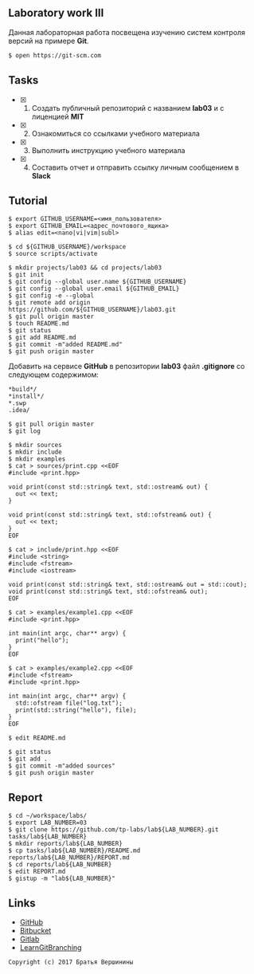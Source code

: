 ## Laboratory work III

Данная лабораторная работа посвещена изучению систем контроля версий на примере **Git**.

```bash
$ open https://git-scm.com
```

## Tasks

- [x] 1. Создать публичный репозиторий с названием **lab03** и с лиценцией **MIT**
- [X] 2. Ознакомиться со ссылками учебного материала
- [X] 3. Выполнить инструкцию учебного материала
- [X] 4. Составить отчет и отправить ссылку личным сообщением в **Slack**

## Tutorial

```ShellSession
$ export GITHUB_USERNAME=<имя_пользователя>
$ export GITHUB_EMAIL=<адрес_почтового_ящика>
$ alias edit=<nano|vi|vim|subl>
```

```ShellSession
$ cd ${GITHUB_USERNAME}/workspace
$ source scripts/activate
```

```ShellSession
$ mkdir projects/lab03 && cd projects/lab03
$ git init
$ git config --global user.name ${GITHUB_USERNAME}
$ git config --global user.email ${GITHUB_EMAIL}
$ git config -e --global
$ git remote add origin https://github.com/${GITHUB_USERNAME}/lab03.git
$ git pull origin master
$ touch README.md
$ git status
$ git add README.md
$ git commit -m"added README.md"
$ git push origin master
```

Добавить на сервисе **GitHub** в репозитории **lab03** файл **.gitignore**
со следующем содержимом:

```ShellSession
*build*/
*install*/
*.swp
.idea/
```

```ShellSession
$ git pull origin master
$ git log
```

```ShellSession
$ mkdir sources
$ mkdir include
$ mkdir examples
$ cat > sources/print.cpp <<EOF
#include <print.hpp>

void print(const std::string& text, std::ostream& out) {
  out << text;
}

void print(const std::string& text, std::ofstream& out) {
  out << text;
}
EOF
```

```ShellSession
$ cat > include/print.hpp <<EOF
#include <string>
#include <fstream>
#include <iostream>

void print(const std::string& text, std::ostream& out = std::cout);
void print(const std::string& text, std::ofstream& out);
EOF
```

```ShellSession
$ cat > examples/example1.cpp <<EOF
#include <print.hpp>

int main(int argc, char** argv) {
  print("hello");
}
EOF
```

```ShellSession
$ cat > examples/example2.cpp <<EOF
#include <fstream>
#include <print.hpp>

int main(int argc, char** argv) {
  std::ofstream file("log.txt");
  print(std::string("hello"), file);
}
EOF
```

```ShellSession
$ edit README.md
```

```ShellSession
$ git status
$ git add .
$ git commit -m"added sources"
$ git push origin master
```

## Report

```ShellSession
$ cd ~/workspace/labs/
$ export LAB_NUMBER=03
$ git clone https://github.com/tp-labs/lab${LAB_NUMBER}.git tasks/lab${LAB_NUMBER}
$ mkdir reports/lab${LAB_NUMBER}
$ cp tasks/lab${LAB_NUMBER}/README.md reports/lab${LAB_NUMBER}/REPORT.md
$ cd reports/lab${LAB_NUMBER}
$ edit REPORT.md
$ gistup -m "lab${LAB_NUMBER}"
```

## Links

- [GitHub](https://github.com)
- [Bitbucket](https://bitbucket.org)
- [Gitlab](https://about.gitlab.com)
- [LearnGitBranching](http://learngitbranching.js.org/)

```
Copyright (c) 2017 Братья Вершинины
```
